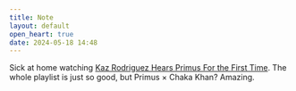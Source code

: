 ```yaml
---
title: Note
layout: default
open_heart: true
date: 2024-05-18 14:48
---
```


Sick at home watching [Kaz Rodriguez Hears Primus For the First Time](https://youtu.be/RB9sFi-BmhM?si=vaYYVKrU5JkxR00O). The whole playlist is just so good, but Primus × Chaka Khan? Amazing.
